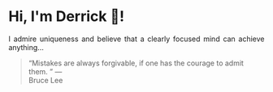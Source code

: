 # Hi, I'm Derrick 👋!
<p align="justify">I admire uniqueness and believe that a clearly focused mind can achieve anything...</p> 
<!-- #quote-start -->
<blockquote>&ldquo;Mistakes are always forgivable, if one has the courage to admit them. &rdquo; &mdash; <footer>Bruce Lee</footer></blockquote>
<!-- #quote-end -->
